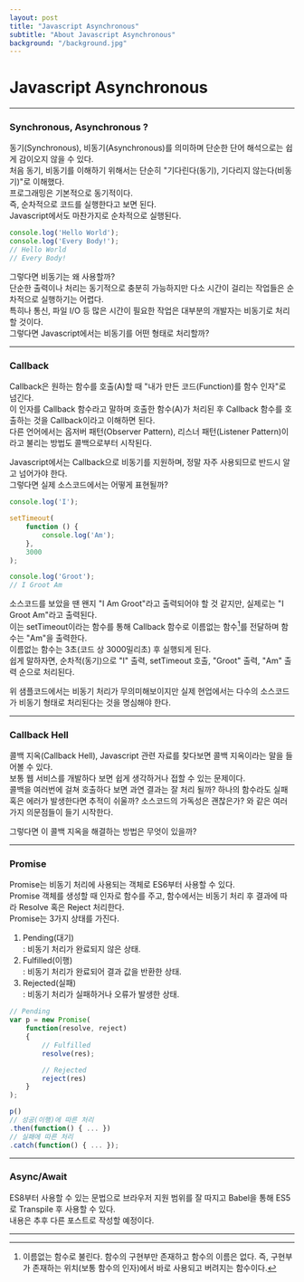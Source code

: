 ```yaml
---
layout: post
title: "Javascript Asynchronous"
subtitle: "About Javascript Asynchronous"
background: "/background.jpg"
---
```


# Javascript Asynchronous  

***

### Synchronous, Asynchronous ?  
동기(Synchronous), 비동기(Asynchronous)를 의미하며 단순한 단어 해석으로는 쉽게 감이오지 않을 수 있다.  
처음 동기, 비동기를 이해하기 위해서는 단순히 "기다린다(동기), 기다리지 않는다(비동기)"로 이해했다.  
프로그래밍은 기본적으로 동기적이다.  
즉, 순차적으로 코드를 실행한다고 보면 된다.  
Javascript에서도 마찬가지로 순차적으로 실행된다.  
```javascript 
console.log('Hello World');
console.log('Every Body!');
// Hello World
// Every Body!
```
그렇다면 비동기는 왜 사용할까?  
단순한 출력이나 처리는 동기적으로 충분히 가능하지만 다소 시간이 걸리는 작업들은 순차적으로 실행하기는 어렵다.  
특히나 통신, 파일 I/O 등 많은 시간이 필요한 작업은 대부분의 개발자는 비동기로 처리할 것이다.  
그렇다면 Javascript에서는 비동기를 어떤 형태로 처리할까?  

***

### Callback  
Callback은 원하는 함수를 호출(A)할 때 "내가 만든 코드(Function)를 함수 인자"로 넘긴다.  
이 인자를 Callback 함수라고 말하며 호출한 함수(A)가 처리된 후 Callback 함수를 호출하는 것을 Callback이라고 이해하면 된다.  
다른 언어에서는 옵저버 패턴(Observer Pattern), 리스너 패턴(Listener Pattern)이라고 불리는 방법도 콜백으로부터 시작된다.  

Javascript에서는 Callback으로 비동기를 지원하며, 정말 자주 사용되므로 반드시 알고 넘어가야 한다.  
그렇다면 실제 소스코드에서는 어떻게 표현될까?
```Javascript
console.log('I');

setTimeout(
    function () { 
        console.log('Am'); 
    }, 
    3000
);

console.log('Groot');
// I Groot Am
```
소스코드를 보았을 땐 왠지 "I Am Groot"라고 출력되어야 할 것 같지만, 실제로는 "I Groot Am"라고 출력된다.  
이는 setTimeout이라는 함수를 통해 Callback 함수로 이름없는 함수[^익명함수]를 전달하며 함수는 "Am"을 출력한다.  
이름없는 함수는 3초(코드 상 3000밀리초) 후 실행되게 된다.  
쉽게 말하자면, 순차적(동기)으로 "I" 출력, setTimeout 호출, "Groot" 출력, "Am" 출력 순으로 처리된다.  

위 샘플코드에서는 비동기 처리가 무의미해보이지만 실제 현업에서는 다수의 소스코드가 비동기 형태로 처리된다는 것을 명심해야 한다.  

[^익명함수]: 이름없는 함수로 불린다. 함수의 구현부만 존재하고 함수의 이름은 없다. 즉, 구현부가 존재하는 위치(보통 함수의 인자)에서 바로 사용되고 버려지는 함수이다. 

***

### Callback Hell
콜백 지옥(Callback Hell), Javascript 관련 자료를 찾다보면 콜백 지옥이라는 말을 들어볼 수 있다.  
보통 웹 서비스를 개발하다 보면 쉽게 생각하거나 접할 수 있는 문제이다.  
콜백을 여러번에 걸쳐 호출하다 보면 과연 결과는 잘 처리 될까? 하나의 함수라도 실패 혹은 에러가 발생한다면 추적이 쉬울까? 소스코드의 가독성은 괜찮은가? 와 같은 여러가지 의문점들이 들기 시작한다.  

그렇다면 이 콜백 지옥을 해결하는 방법은 무엇이 있을까?

***

### Promise  
Promise는 비동기 처리에 사용되는 객체로 ES6부터 사용할 수 있다.  
Promise 객체를 생성할 때 인자로 함수를 주고, 함수에서는 비동기 처리 후 결과에 따라 Resolve 혹은 Reject 처리한다.  
Promise는 3가지 상태를 가진다.  
1. Pending(대기)  
: 비동기 처리가 완료되지 않은 상태.  
2. Fulfilled(이행)  
: 비동기 처리가 완료되어 결과 값을 반환한 상태.  
3. Rejected(실패)  
: 비동기 처리가 실패하거나 오류가 발생한 상태.  

```javascript
// Pending
var p = new Promise(
    function(resolve, reject)
    {
        // Fulfilled
        resolve(res);

        // Rejected
        reject(res)
    }
);

p()
// 성공(이행)에 따른 처리
.then(function() { ... })
// 실패에 따른 처리
.catch(function() { ... });
```

***

### Async/Await  
ES8부터 사용할 수 있는 문법으로 브라우저 지원 범위를 잘 따지고 Babel을 통해 ES5로 Transpile 후 사용할 수 있다.  
내용은 추후 다른 포스트로 작성할 예정이다.  

***
